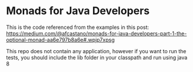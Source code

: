 # Monads for Java Developers
This is the code referenced from the examples in this post:
https://medium.com/@afcastano/monads-for-java-developers-part-1-the-optional-monad-aa6e797b8a6e#.wpjp7xpsg

This repo does not contain any application, however if you want to run the tests, you should include the lib folder in your classpath and run using java 8


